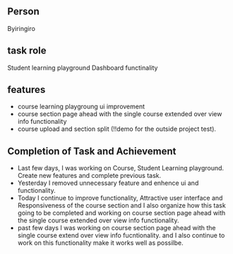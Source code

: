## Person
Byiringiro 

## task role
Student learning playground Dashboard functinality

## features
- course learning playgroung ui improvement
- course section page ahead with the single course extended over view info functionality 
- course upload and section split (!!demo  for the outside project test).


## Completion of Task and Achievement

- Last few days, I was working on Course, Student Learning playground. Create new features and complete previous task.
- Yesterday I removed unnecessary feature and enhence ui and functionality.
- Today I continue to improve functionality, Attractive user interface and Responsiveness of the course section and I also organize 
   how this task going to be completed and working on course section page ahead with the single course extended over view info functionality.
- past few days I was working on course section page ahead with the single course extend over view info fucntionality. and I also continue to work on this functionality make it works well as possilbe.
